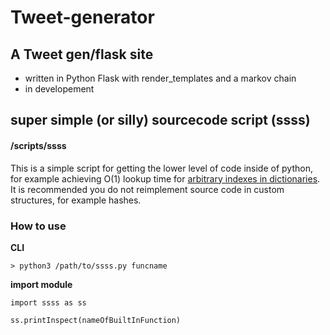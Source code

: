 # Tweet-generator

## A Tweet gen/flask site
<ul>
<li> written in Python Flask with render_templates and a markov chain </li>
<li> in developement </li>
</ul>


## super simple (or silly) sourcecode script (ssss)

#### /scripts/ssss

This is a simple script for getting the lower level of code inside of python,
for example achieving O(1) lookup time for [arbitrary indexes in dictionaries](https://www.oreilly.com/library/view/high-performance-python/9781449361747/ch04.html).  
It is recommended you do not reimplement source code in custom structures, for example hashes.  

### How to use

**CLI**

`> python3 /path/to/ssss.py funcname`


**import module**

```
import ssss as ss

ss.printInspect(nameOfBuiltInFunction)
```
